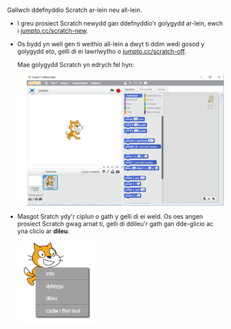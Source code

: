 Gallwch ddefnyddio Scratch ar-lein neu all-lein.

+ I greu prosiect Scratch newydd gan ddefnyddio'r golygydd ar-lein, ewch i <a href="http://jumpto.cc/scratch-new" target="_blank">jumpto.cc/scratch-new</a>.

+ Os bydd yn well gen ti weithio all-lein a dwyt ti ddim wedi gosod y golygydd eto, gelli di ei lawrlwytho o <a href="http://jumpto.cc/scratch-off" target="_blank">jumpto.cc/scratch-off</a>.
    
    Mae golygydd Scratch yn edrych fel hyn:
    
    ![sgrinlun](images/scratch-editor.png)

+ Masgot Sratch ydy'r ciplun o gath y gelli di ei weld. Os oes angen prosiect Scratch gwag arnat ti, gelli di ddileu'r gath gan dde-glicio ac yna clicio ar **dileu**.
    
    ![sgrinlun](images/delete.png)